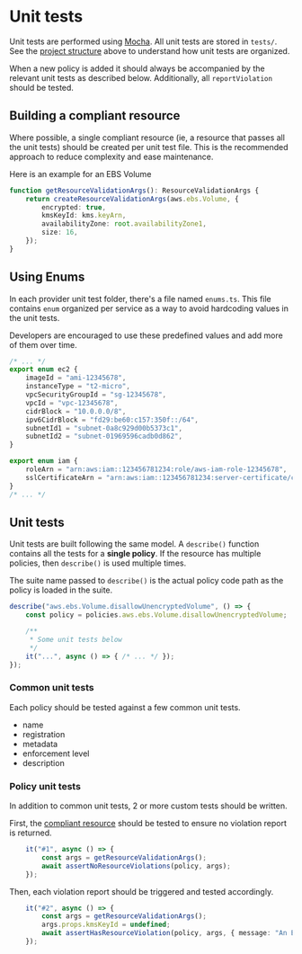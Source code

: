 # Unit tests

Unit tests are performed using [Mocha](https://mochajs.org/). All unit tests are stored in `tests/`. See the [project structure](../project-structure.md) above to understand how unit tests are organized.

When a new policy is added it should always be accompanied by the relevant unit tests as described below. Additionally, all `reportViolation` should be tested.

## Building a compliant resource

Where possible, a single compliant resource (ie, a resource that passes all the unit tests) should be created per unit test file. This is the recommended approach to reduce complexity and ease maintenance.

Here is an example for an EBS Volume

```ts
function getResourceValidationArgs(): ResourceValidationArgs {
    return createResourceValidationArgs(aws.ebs.Volume, {
        encrypted: true,
        kmsKeyId: kms.keyArn,
        availabilityZone: root.availabilityZone1,
        size: 16,
    });
}
```

## Using Enums

In each provider unit test folder, there's a file named `enums.ts`. This file contains `enum` organized per service as a way to avoid hardcoding values in the unit tests.

Developers are encouraged to use these predefined values and add more of them over time.

```ts
/* ... */
export enum ec2 {
    imageId = "ami-12345678",
    instanceType = "t2-micro",
    vpcSecurityGroupId = "sg-12345678",
    vpcId = "vpc-12345678",
    cidrBlock = "10.0.0.0/8",
    ipv6CidrBlock = "fd29:be60:c157:350f::/64",
    subnetId1 = "subnet-0a8c929d00b5373c1",
    subnetId2 = "subnet-01969596cadb0d862",
}

export enum iam {
    roleArn = "arn:aws:iam::123456781234:role/aws-iam-role-12345678",
    sslCertificateArn = "arn:aws:iam::123456781234:server-certificate/certName",
}
/* ... */
```

## Unit tests

Unit tests are built following the same model. A `describe()` function contains all the tests for a **single policy**. If the resource has multiple policies, then `describe()` is used multiple times.

The suite name passed to `describe()` is the actual policy code path as the policy is loaded in the suite.

```ts
describe("aws.ebs.Volume.disallowUnencryptedVolume", () => {
    const policy = policies.aws.ebs.Volume.disallowUnencryptedVolume;

    /**
     * Some unit tests below
     */
    it("...", async () => { /* ... */ });
});
```

### Common unit tests

Each policy should be tested against a few common unit tests.

* name
* registration
* metadata
* enforcement level
* description

### Policy unit tests

In addition to common unit tests, 2 or more custom tests should be written.

First, the [compliant resource](#building-a-compliant-resource) should be tested to ensure no violation report is returned.

```ts
    it("#1", async () => {
        const args = getResourceValidationArgs();
        await assertNoResourceViolations(policy, args);
    });
```

Then, each violation report should be triggered and tested accordingly.

```ts
    it("#2", async () => {
        const args = getResourceValidationArgs();
        args.props.kmsKeyId = undefined;
        await assertHasResourceViolation(policy, args, { message: "An EBS volume should be encrypted using a customer-managed KMS key." });
    });
```
